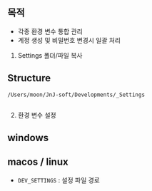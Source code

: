 ## 목적
- 각종 환경 변수 통합 관리
- 계정 생성 및 비밀번호 변경시 일괄 처리

1. Settings 폴더/파일 복사

## Structure

```
/Users/moon/JnJ-soft/Developments/_Settings


```

2. 환경 변수 설정

## windows

## macos / linux

- `DEV_SETTINGS` : 설정 파일 경로
